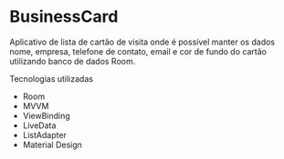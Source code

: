 # BusinessCard
Aplicativo de lista de cartão de visita onde é possível manter os dados nome, empresa, telefone de contato, email e cor de fundo do cartão utilizando banco de dados Room.


Tecnologias utilizadas
- Room
- MVVM
- ViewBinding
- LiveData
- ListAdapter
- Material Design
